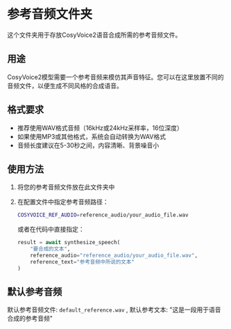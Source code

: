 # 参考音频文件夹

这个文件夹用于存放CosyVoice2语音合成所需的参考音频文件。

## 用途

CosyVoice2模型需要一个参考音频来模仿其声音特征。您可以在这里放置不同的音频文件，以便生成不同风格的合成语音。

## 格式要求

- 推荐使用WAV格式音频（16kHz或24kHz采样率，16位深度）
- 如果使用MP3或其他格式，系统会自动转换为WAV格式
- 音频长度建议在5-30秒之间，内容清晰、背景噪音小

## 使用方法

1. 将您的参考音频文件放在此文件夹中
2. 在配置文件中指定参考音频路径：

   ```bash
   COSYVOICE_REF_AUDIO=reference_audio/your_audio_file.wav
   ```

   或者在代码中直接指定：

   ```python
   result = await synthesize_speech(
       "要合成的文本", 
       reference_audio="reference_audio/your_audio_file.wav",
       reference_text="参考音频中所说的文本"
   )
   ```

## 默认参考音频

默认参考音频文件: `default_reference.wav` ,
默认参考文本: "这是一段用于语音合成的参考音频"
